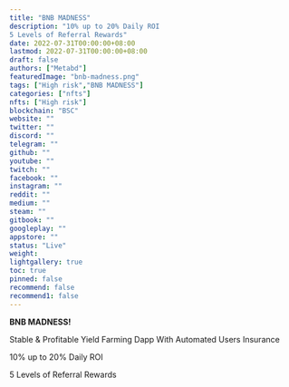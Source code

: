 ```yaml
---
title: "BNB MADNESS"
description: "10% up to 20% Daily ROI
5 Levels of Referral Rewards"
date: 2022-07-31T00:00:00+08:00
lastmod: 2022-07-31T00:00:00+08:00
draft: false
authors: ["Metabd"]
featuredImage: "bnb-madness.png"
tags: ["High risk","BNB MADNESS"]
categories: ["nfts"]
nfts: ["High risk"]
blockchain: "BSC"
website: ""
twitter: ""
discord: ""
telegram: ""
github: ""
youtube: ""
twitch: ""
facebook: ""
instagram: ""
reddit: ""
medium: ""
steam: ""
gitbook: ""
googleplay: ""
appstore: ""
status: "Live"
weight: 
lightgallery: true
toc: true
pinned: false
recommend: false
recommend1: false
---
```

<p><strong>BNB MADNESS!</strong></p>
<p>Stable &amp; Profitable Yield Farming Dapp With Automated Users Insurance</p>
<p>10% up to 20% Daily ROI</p>
<p>5 Levels of Referral Rewards</p>
